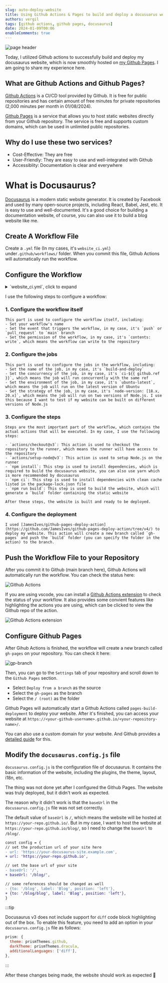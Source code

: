 ```yaml
---
slug: auto-deploy-website
title: Using Github Actions & Pages to build and deploy a docusuarus website
authors: vergil
tags: [github actions, github pages, docusaurus]
date: 2024-01-09T00:06
enableComments: true
---
```


![page header](https://VergilWang15.github.io/picx-images-hosting/img.7f2j8ohu2fc0.webp)

Today, I utilized Github actions to successfully build and deploy my docusaurus website, which is now smoothly hosted on [my Github Pages](https://vergilwang15.github.io/blog/). I am going to share my experience here.

## What are Github Actions and Github Pages?

[Github Actions](https://docs.github.com/en/actions) is a CI/CD tool provided by Github. It is free for public repositories and has certain amount of free minutes for private repositories (2,000 minutes per month in 01/08/2024).


[Github Pages](https://pages.github.com/)  is a service that allows you to host static websites directly from your Github repository. The service is free and supports custom domains, which can be used in unlimited public repositories.
<!--truncate-->

## Why do I use these two services?

- Cost-Effective: They are free
- User-Friendly: They are easy to use and well-integrated with Github
- Accessiblity: Documentation is clear and everywhere

# What is Docusaurus?

[Docusaurus](https://docusaurus.io/) is a modern static website generator. It is created by Facebook and used by many open-source projects, including React, Babel, Jest, etc. It is easy to use and well-documented. It's a good choice for building a documentation website, of course, you can also use it to build a blog website like me.

## Create A Workflow File

Create a `.yml` file (In my cases, it's `website_ci.yml`) under`.github/workflows/` folder. When you commit this file, Github Actions will automatically run the workflow.

## Configure the Workflow

<details>
<summary>`website_ci.yml`, click to expand</summary>

```yml
name: My blog CI 

on:
  push:
    branches: [ "main" ]
  pull_request:
    branches: [ "main" ]

permissions:
  contents: write

jobs:
  build-and-deploy:
    concurrency: ci-${{ github.ref }} 
    runs-on: ubuntu-latest

    strategy:
      matrix:
        node-version: [18.x, 20.x]

    steps:
    - uses: actions/checkout@v3
    - name: Use Node.js ${{ matrix.node-version }}
      uses: actions/setup-node@v3
      with:
        node-version: ${{ matrix.node-version }}
        cache: 'npm'

    - name: Install dependencies
      run: npm install

    - name: Build website
      run: |
        npm ci
        npm run build

    - name: Deploy to GitHub Pages
      uses: JamesIves/github-pages-deploy-action@v4
      with:
        folder: build # The folder the action should deploy.
```
</details>

I use the following steps to configure a workflow:

### 1. Configure the workflow itself

    This part is used to configure the workflow itself, including:
    - Set your workflow's name
    - Set the event that triggers the workflow, in my case, it's `push` or `pull_request` to `main` branch
    - Set the permission of the workflow, in my case, it's `contents: write`, which means the workflow can write to the repository

### 2. Configure the jobs

    This part is used to configure the jobs in the workflow, including:
    - Set the name of the job, in my case, it's `build-and-deploy`
    - Set the concurrency of the job, in my case, it's `ci-${{ github.ref }}`, which means the job will run concurrently with the same ref
    - Set the environment of the job, in my case, it's `ubuntu-latest`, which means the job will run on the latest version of Ubuntu
    - Set the strategy of the job, in my case, it's `node-version: [18.x, 20.x]`, which means the job will run on two versions of Node.js. I use this because I want to test if my website can be built on different versions of Node.js

### 3. Configure the steps

    Steps are the most important part of the workflow, which contains the actual actions that will be executed. In my case, I use the following steps:

    - `actions/checkout@v3`: This action is used to checkout the repository to the runner, which means the runner will have access to the repository
    - `actions/setup-node@v3`: This action is used to setup Node.js on the runner
    - `npm install`: This step is used to install dependencies, which is required to build the docusaurus website, you can also use yarn which is more recommended by docusaurus
    - `npm ci`: This step is used to install dependencies with clean cache listed in the package-lock.json file
    - `npm run build`: This step is used to build the website, which will generate a `build` folder containing the static website

    After these steps, the website is built and ready to be deployed.

### 4. Configure the deployment

    I used [JamesIves/github-pages-deploy-action](https://github.com/JamesIves/github-pages-deploy-action/tree/v4/) to deploy my website. This action will create a new branch called `gh-pages` and push the `build` folder (you can specify the folder in the action) to the branch. 

## Push the Workflow File to your Repository

After you commit it to Github (main branch here), Github Actions will automatically run the workflow. You can check the status here:

![Github Actions](https://VergilWang15.github.io/picx-images-hosting/image-1.28lgegcf0ljw.webp)

If you are using vscode, you can install a [Github Actions extension](https://marketplace.visualstudio.com/items?itemName=GitHub.vscode-github-actions) to check the status of your workflow. It also provides some convient features like highlighting the actions you are using, which can be clicked to view the Github repo of the action.

![Github Actions extension](https://VergilWang15.github.io/picx-images-hosting/image-2.2bsusm0llbok.webp)

## Configure Github Pages

After Gihub Actions is finished, the workflow will create a new branch called `gh-pages` on your repository. You can check it here:

![gp-branch](https://VergilWang15.github.io/picx-images-hosting/image.4751esm5w1k0.webp)

Then, you can go to the `Settings` tab of your repository and scroll down to the `Github Pages` section. 

- Select `Deploy from a branch` as the source
- Select the `gh-pages` as the branch
- Select the `/ (root)` as the folder

Github Pages will automatically start a Github Actions called `pages-build-deployment` to deploy your website. After it's finished, you can access your website at `https://<your-github-username>.github.io/<your-repository-name>/`.

You can also use a custom domain for your website. And Github provides a [detailed guide](https://docs.github.com/en/pages/configuring-a-custom-domain-for-your-github-pages-site) for this.

## Modify the `docusaurus.config.js` file

`docusaurus.config.js` is the configuration file of docusaurus. It contains the basic information of the website, including the plugins, the theme, layout, i18n, etc.

The thing was not done yet after I configured the Github Pages. The website was truly deployed, but it didn't work as expected.

The reason why it didn't work is that the `baseUrl` in the `docusaurus.config.js` file was not set correctly. 

The default value of `baseUrl` is `/`, which means the website will be hosted at `https://your-repo.github.io/`. But in my case, I want to host the website at `https://your-repo.github.io/blog/`, so I need to change the `baseUrl` to `/blog/`.


```diff
const config = {
// set the production url of your site here
- url: 'https://your-docusaurus-site.example.com',
+ url: 'https://your-repo.github.io',

// set the base url of your site
- baseUrl: '/',
+ baseUrl: '/blog/',

// some references should be changed as well
- {to: '/blog', label: 'Blog', position: 'left'},
+ {to: '/blog/blog', label: 'Blog', position: 'left'},
}
```
:::tip

Docusaurus v3 does not include support for `diff` code block highlighting out of the box. To enable this feature, you need to add an option in your `docusaurus.config.js` file as follows:

```js {4}
prism: {
  theme: prismThemes.github,
  darkTheme: prismThemes.dracula,
  additionalLanguages: ['diff'],
},
```
:::

After these changes being made, the website should work as expected 🎉